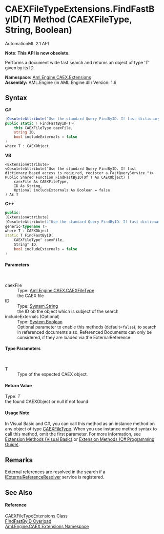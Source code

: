 # CAEXFileTypeExtensions.FindFastByID(*T*) Method (CAEXFileType, String, Boolean)
AutomationML 2.1 API 

**Note: This API is now obsolete.**

Performs a document wide fast search and returns an object of type 'T' given by its ID.

**Namespace:**&nbsp;<a href="N_Aml_Engine_CAEX_Extensions">Aml.Engine.CAEX.Extensions</a><br />**Assembly:**&nbsp;AML.Engine (in AML.Engine.dll) Version: 1.6

## Syntax

**C#**<br />
``` C#
[ObsoleteAttribute("Use the standard Query FindByID. If fast dictionary based access is required, register a FastQueryService.")]
public static T FindFastByID<T>(
	this CAEXFileType caexFile,
	string ID,
	bool includeExternals = false
)
where T : CAEXObject

```

**VB**<br />
``` VB
<ExtensionAttribute>
<ObsoleteAttribute("Use the standard Query FindByID. If fast dictionary based access is required, register a FastQueryService.")>
Public Shared Function FindFastByID(Of T As CAEXObject) ( 
	caexFile As CAEXFileType,
	ID As String,
	Optional includeExternals As Boolean = false
) As T
```

**C++**<br />
``` C++
public:
[ExtensionAttribute]
[ObsoleteAttribute(L"Use the standard Query FindByID. If fast dictionary based access is required, register a FastQueryService.")]
generic<typename T>
where T : CAEXObject
static T FindFastByID(
	CAEXFileType^ caexFile, 
	String^ ID, 
	bool includeExternals = false
)
```


#### Parameters
&nbsp;<dl><dt>caexFile</dt><dd>Type: <a href="T_Aml_Engine_CAEX_CAEXFileType">Aml.Engine.CAEX.CAEXFileType</a><br />the CAEX file</dd><dt>ID</dt><dd>Type: <a href="https://docs.microsoft.com/dotnet/api/system.string" target="_parent" rel="noopener noreferrer">System.String</a><br />the ID ob the object which is subject of the search</dd><dt>includeExternals (Optional)</dt><dd>Type: <a href="https://docs.microsoft.com/dotnet/api/system.boolean" target="_parent" rel="noopener noreferrer">System.Boolean</a><br />Optional parameter to enable this methods (default=`false`), to search in referenced documents also. Referenced Documents can only be considered, if they are loaded via the ExternalReference.</dd></dl>

#### Type Parameters
&nbsp;<dl><dt>T</dt><dd>Type of the expected CAEX object.</dd></dl>

#### Return Value
Type: *T*<br />the found CAEXObject or null if not found

#### Usage Note
In Visual Basic and C#, you can call this method as an instance method on any object of type <a href="T_Aml_Engine_CAEX_CAEXFileType">CAEXFileType</a>. When you use instance method syntax to call this method, omit the first parameter. For more information, see <a href="https://docs.microsoft.com/dotnet/visual-basic/programming-guide/language-features/procedures/extension-methods" target="_blank" rel="noopener noreferrer">Extension Methods (Visual Basic)</a> or <a href="https://docs.microsoft.com/dotnet/csharp/programming-guide/classes-and-structs/extension-methods" target="_blank" rel="noopener noreferrer">Extension Methods (C# Programming Guide)</a>.

## Remarks
External references are resolved in the search if a <a href="T_Aml_Engine_Services_Interfaces_IExternalReferenceResolver">IExternalReferenceResolver</a> service is registered.

## See Also


#### Reference
<a href="T_Aml_Engine_CAEX_Extensions_CAEXFileTypeExtensions">CAEXFileTypeExtensions Class</a><br /><a href="Overload_Aml_Engine_CAEX_Extensions_CAEXFileTypeExtensions_FindFastByID">FindFastByID Overload</a><br /><a href="N_Aml_Engine_CAEX_Extensions">Aml.Engine.CAEX.Extensions Namespace</a><br />
